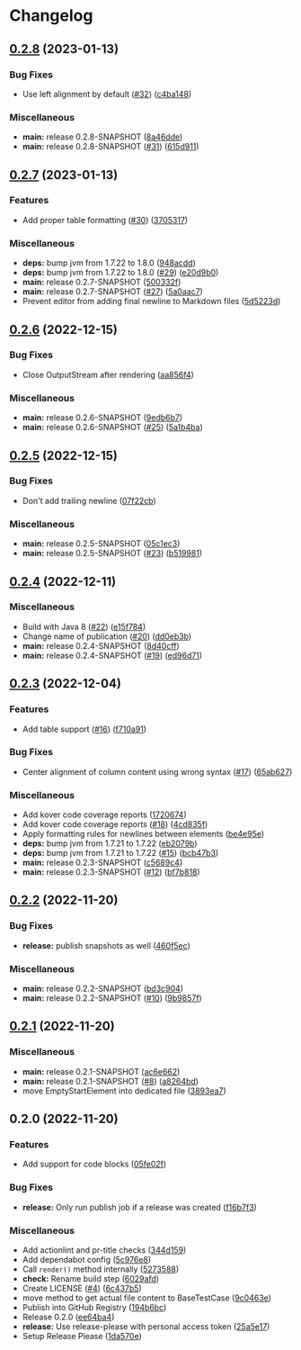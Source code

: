 # Changelog

## [0.2.8](https://github.com/paulschuberth/mdgen/compare/v0.2.7...v0.2.8) (2023-01-13)


### Bug Fixes

* Use left alignment by default ([#32](https://github.com/paulschuberth/mdgen/issues/32)) ([c4ba148](https://github.com/paulschuberth/mdgen/commit/c4ba148bf17d62c3b693884d12d675dd42fe3eac))


### Miscellaneous

* **main:** release 0.2.8-SNAPSHOT ([8a46dde](https://github.com/paulschuberth/mdgen/commit/8a46dde75cd4cccc5e61a4da8ab3e83cb495b2be))
* **main:** release 0.2.8-SNAPSHOT ([#31](https://github.com/paulschuberth/mdgen/issues/31)) ([615d911](https://github.com/paulschuberth/mdgen/commit/615d9119f5ac61621605653343dda7e2523fa2e7))

## [0.2.7](https://github.com/paulschuberth/mdgen/compare/v0.2.6...v0.2.7) (2023-01-13)


### Features

* Add proper table formatting ([#30](https://github.com/paulschuberth/mdgen/issues/30)) ([3705317](https://github.com/paulschuberth/mdgen/commit/3705317390e9dddab5fb75b0c9f8dfc588804b3f))


### Miscellaneous

* **deps:** bump jvm from 1.7.22 to 1.8.0 ([948acdd](https://github.com/paulschuberth/mdgen/commit/948acdd556bc4923b6a30604078545c646ae5b4f))
* **deps:** bump jvm from 1.7.22 to 1.8.0 ([#29](https://github.com/paulschuberth/mdgen/issues/29)) ([e20d9b0](https://github.com/paulschuberth/mdgen/commit/e20d9b0a0aaea2da563196b195deda2f67a999f0))
* **main:** release 0.2.7-SNAPSHOT ([500332f](https://github.com/paulschuberth/mdgen/commit/500332f8f668a09e369b1fa4702e0005428e98fd))
* **main:** release 0.2.7-SNAPSHOT ([#27](https://github.com/paulschuberth/mdgen/issues/27)) ([5a0aac7](https://github.com/paulschuberth/mdgen/commit/5a0aac7ad93614391f4d7c29dbcfaa8de31dc038))
* Prevent editor from adding final newline to Markdown files ([5d5223d](https://github.com/paulschuberth/mdgen/commit/5d5223d93b56818e6993dad91cb150f3059ede4a))

## [0.2.6](https://github.com/paulschuberth/mdgen/compare/v0.2.5...v0.2.6) (2022-12-15)


### Bug Fixes

* Close OutputStream after rendering ([aa856f4](https://github.com/paulschuberth/mdgen/commit/aa856f4eb07a5465c41dd7384b11ae20b2314056))


### Miscellaneous

* **main:** release 0.2.6-SNAPSHOT ([9edb6b7](https://github.com/paulschuberth/mdgen/commit/9edb6b7cea84e244b2a1edb7291b724df449cc4b))
* **main:** release 0.2.6-SNAPSHOT ([#25](https://github.com/paulschuberth/mdgen/issues/25)) ([5a1b4ba](https://github.com/paulschuberth/mdgen/commit/5a1b4bac970dc28244d59300b149f499e955da7b))

## [0.2.5](https://github.com/paulschuberth/mdgen/compare/v0.2.4...v0.2.5) (2022-12-15)


### Bug Fixes

* Don't add trailing newline ([07f22cb](https://github.com/paulschuberth/mdgen/commit/07f22cb3ef5a151c967b89c271c08407998d7ddb))


### Miscellaneous

* **main:** release 0.2.5-SNAPSHOT ([05c1ec3](https://github.com/paulschuberth/mdgen/commit/05c1ec3cc44e74b4c3194e888a5e10e8cb6df99e))
* **main:** release 0.2.5-SNAPSHOT ([#23](https://github.com/paulschuberth/mdgen/issues/23)) ([b519981](https://github.com/paulschuberth/mdgen/commit/b519981195af9c5585ea2a2b900dd3f26f704751))

## [0.2.4](https://github.com/paulschuberth/mdgen/compare/v0.2.3...v0.2.4) (2022-12-11)


### Miscellaneous

* Build with Java 8 ([#22](https://github.com/paulschuberth/mdgen/issues/22)) ([e15f784](https://github.com/paulschuberth/mdgen/commit/e15f784d87e95fffdc055a2a911a8cb61645f52e))
* Change name of publication ([#20](https://github.com/paulschuberth/mdgen/issues/20)) ([dd0eb3b](https://github.com/paulschuberth/mdgen/commit/dd0eb3becdf2088dd96bd35eba642c04903eb048))
* **main:** release 0.2.4-SNAPSHOT ([8d40cff](https://github.com/paulschuberth/mdgen/commit/8d40cff88bcbfdc59d0868495142b720c8937b7d))
* **main:** release 0.2.4-SNAPSHOT ([#19](https://github.com/paulschuberth/mdgen/issues/19)) ([ed96d71](https://github.com/paulschuberth/mdgen/commit/ed96d715d428f8b6149ba84cc35ae49789f787ee))

## [0.2.3](https://github.com/paulschuberth/mdgen/compare/v0.2.2...v0.2.3) (2022-12-04)


### Features

* Add table support ([#16](https://github.com/paulschuberth/mdgen/issues/16)) ([f710a91](https://github.com/paulschuberth/mdgen/commit/f710a918996651f8b7431b0fdab9cb472627546b))


### Bug Fixes

* Center alignment of column content using wrong syntax ([#17](https://github.com/paulschuberth/mdgen/issues/17)) ([65ab627](https://github.com/paulschuberth/mdgen/commit/65ab627a0510a7a51fd360a1efcb2a78d4e9083f))


### Miscellaneous

* Add kover code coverage reports ([1720674](https://github.com/paulschuberth/mdgen/commit/1720674deb9bf741794cc3a8b57749bd81f2755f))
* Add kover code coverage reports ([#18](https://github.com/paulschuberth/mdgen/issues/18)) ([4cd835f](https://github.com/paulschuberth/mdgen/commit/4cd835ffa0abc0bc01fdd430c5b97ebadc83bbb9))
* Apply formatting rules for newlines between elements ([be4e95e](https://github.com/paulschuberth/mdgen/commit/be4e95e60fded5ffc72c55f63ba3b4226da2013b))
* **deps:** bump jvm from 1.7.21 to 1.7.22 ([eb2079b](https://github.com/paulschuberth/mdgen/commit/eb2079b8fc7e211a81ea6556eb118e1962abe943))
* **deps:** bump jvm from 1.7.21 to 1.7.22 ([#15](https://github.com/paulschuberth/mdgen/issues/15)) ([bcb47b3](https://github.com/paulschuberth/mdgen/commit/bcb47b3155dc84588b756f81c8ffa9b7a90b6188))
* **main:** release 0.2.3-SNAPSHOT ([c5689c4](https://github.com/paulschuberth/mdgen/commit/c5689c41f78ff1f5ef7785f715bdf7724a2121af))
* **main:** release 0.2.3-SNAPSHOT ([#12](https://github.com/paulschuberth/mdgen/issues/12)) ([bf7b818](https://github.com/paulschuberth/mdgen/commit/bf7b818ebb232757c8038e1293fe67516d14c41a))

## [0.2.2](https://github.com/paulschuberth/mdgen/compare/v0.2.1...v0.2.2) (2022-11-20)


### Bug Fixes

* **release:** publish snapshots as well ([460f5ec](https://github.com/paulschuberth/mdgen/commit/460f5ec8a88dae743923fafc46314b755fb05912))


### Miscellaneous

* **main:** release 0.2.2-SNAPSHOT ([bd3c904](https://github.com/paulschuberth/mdgen/commit/bd3c904cfda841968ff2f4ed1f43222981d97152))
* **main:** release 0.2.2-SNAPSHOT ([#10](https://github.com/paulschuberth/mdgen/issues/10)) ([9b9857f](https://github.com/paulschuberth/mdgen/commit/9b9857f45075dfa5b908ba734590173e093758b4))

## [0.2.1](https://github.com/paulschuberth/mdgen/compare/v0.2.0...v0.2.1) (2022-11-20)


### Miscellaneous

* **main:** release 0.2.1-SNAPSHOT ([ac6e662](https://github.com/paulschuberth/mdgen/commit/ac6e662ffac38cb5b558e7f410cf0c4002bad79a))
* **main:** release 0.2.1-SNAPSHOT ([#8](https://github.com/paulschuberth/mdgen/issues/8)) ([a8264bd](https://github.com/paulschuberth/mdgen/commit/a8264bdebb7ecba40cd2d6bb57ddeda996413f55))
* move EmptyStartElement into dedicated file ([3893ea7](https://github.com/paulschuberth/mdgen/commit/3893ea7297876cdf9affe870dfdc1568d34ae431))

## 0.2.0 (2022-11-20)


### Features

* Add support for code blocks ([05fe02f](https://github.com/paulschuberth/mdgen/commit/05fe02fa6469ed06cf9f87aedb90709d99ea75a1))


### Bug Fixes

* **release:** Only run publish job if a release was created ([f16b7f3](https://github.com/paulschuberth/mdgen/commit/f16b7f381930a60273a54557f01eb4f046bdf78d))


### Miscellaneous

* Add actionlint and pr-title checks ([344d159](https://github.com/paulschuberth/mdgen/commit/344d159287293af57f85ed15f872696d93a8d4e0))
* Add dependabot config ([5c976e8](https://github.com/paulschuberth/mdgen/commit/5c976e8712ffa0931c1f54108b9911a0356c7494))
* Call `render()` method internally ([5273588](https://github.com/paulschuberth/mdgen/commit/52735888aa0766fb565a9830a0c6d59212eef04c))
* **check:** Rename build step ([6029afd](https://github.com/paulschuberth/mdgen/commit/6029afd260f04a03df1c08588970a42dd93b43cc))
* Create LICENSE ([#4](https://github.com/paulschuberth/mdgen/issues/4)) ([6c437b5](https://github.com/paulschuberth/mdgen/commit/6c437b57c40fb9490d40bab4e8d61143cd905de5))
* move method to get actual file content to BaseTestCase ([9c0463e](https://github.com/paulschuberth/mdgen/commit/9c0463e3a5ae2e2ceff7503ee6edec4daebc597b))
* Publish into GitHub Registry ([194b6bc](https://github.com/paulschuberth/mdgen/commit/194b6bc35d80c53361b6478bea81771ca00cddad))
* Release 0.2.0 ([ee64ba4](https://github.com/paulschuberth/mdgen/commit/ee64ba4882a670fe95575229d8edd84c2712a254))
* **release:** Use release-please with personal access token ([25a5e17](https://github.com/paulschuberth/mdgen/commit/25a5e178529ace87ea3e788d536959b6918bf5d9))
* Setup Release Please ([1da570e](https://github.com/paulschuberth/mdgen/commit/1da570eaef2c02e82cf2cf03432500048cb28cd0))
